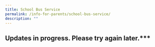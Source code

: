 ```yaml
---
title: School Bus Service
permalink: /info-for-parents/school-bus-service/
description: ""
---
```

## Updates in progress. Please try again later.***